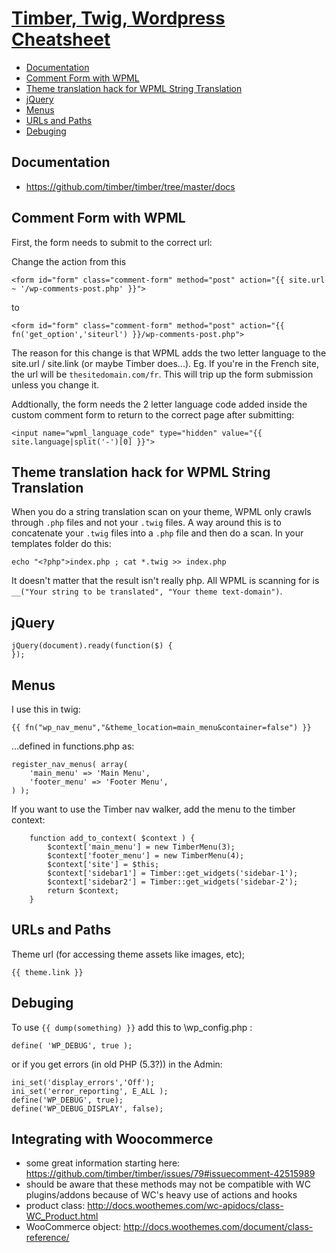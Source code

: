 # [Timber, Twig, Wordpress Cheatsheet](#timber-twig-wordpress-cheatsheet)

- [Documentation](#documentation)
- [Comment Form with WPML](#comment-form-with-wpml)
- [Theme translation hack for WPML String Translation](#theme-translation-hack-for-wpml-string-translation)
- [jQuery](#jquery)
- [Menus](#menus)
- [URLs and Paths](#urls-and-paths)
- [Debuging](#debuging)

## Documentation

- https://github.com/timber/timber/tree/master/docs

## Comment Form with WPML

First, the form needs to submit to the correct url:

Change the action from this
```
<form id="form" class="comment-form" method="post" action="{{ site.url ~ '/wp-comments-post.php' }}">
```

to

```
<form id="form" class="comment-form" method="post" action="{{ fn('get_option','siteurl') }}/wp-comments-post.php">
```

The reason for this change is that WPML adds the two letter language to the site.url / site.link (or maybe Timber does...). Eg. If you're in the French site, the url will be `thesitedomain.com/fr`. This will trip up the form submission unless you change it.

Addtionally, the form needs the 2 letter language code added inside the custom comment form to return to the correct page after submitting:

```
<input name="wpml_language_code" type="hidden" value="{{ site.language|split('-')[0] }}">
```

## Theme translation hack for WPML String Translation

When you do a string translation scan on your theme, WPML only crawls through `.php` files and not your `.twig` files. A way around this is to concatenate your `.twig` files into a `.php` file and then do a scan. In your templates folder do this:

```
echo "<?php">index.php ; cat *.twig >> index.php
```

It doesn't matter that the result isn't really php. All WPML is scanning for is `__("Your string to be translated", "Your theme text-domain")`.

## jQuery

```
jQuery(document).ready(function($) {
});
```

## Menus

I use this in twig:

`{{ fn("wp_nav_menu","&theme_location=main_menu&container=false") }}`

...defined in functions.php as:

```
register_nav_menus( array(
	'main_menu' => 'Main Menu',
	'footer_menu' => 'Footer Menu',
) );
```

If you want to use the Timber nav walker, add the menu to the timber context:
```
	function add_to_context( $context ) {
		$context['main_menu'] = new TimberMenu(3);
		$context['footer_menu'] = new TimberMenu(4);
		$context['site'] = $this;
		$context['sidebar1'] = Timber::get_widgets('sidebar-1');
		$context['sidebar2'] = Timber::get_widgets('sidebar-2');
		return $context;
	}
```

## URLs and Paths

Theme url (for accessing theme assets like images, etc);

`{{ theme.link }}`

## Debuging

To use  `{{ dump(something) }}` add this to \wp_config.php :

`define( 'WP_DEBUG', true );`

or if you get errors (in old PHP (5.3?)) in the Admin:
```
ini_set('display_errors','Off');
ini_set('error_reporting', E_ALL );
define('WP_DEBUG', true);
define('WP_DEBUG_DISPLAY', false);
```

## Integrating with Woocommerce 

- some great information starting here: https://github.com/timber/timber/issues/79#issuecomment-42515989
- should be aware that these methods may not be compatible with WC plugins/addons because of WC's heavy use of actions and hooks
- product class: http://docs.woothemes.com/wc-apidocs/class-WC_Product.html
- WooCommerce object: http://docs.woothemes.com/document/class-reference/
